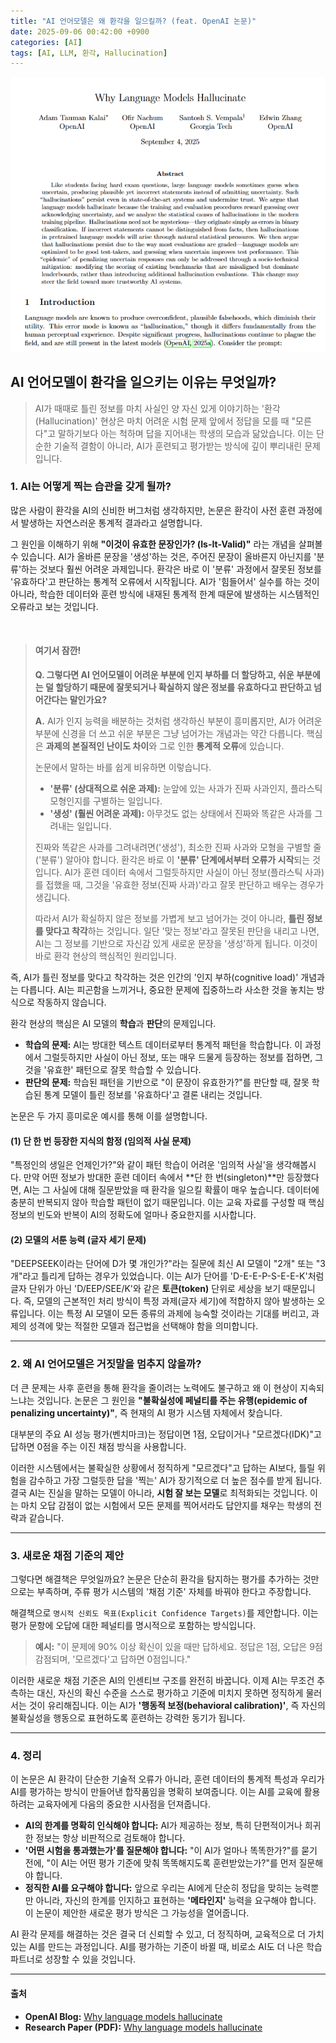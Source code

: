 ```yaml
---
title: "AI 언어모델은 왜 환각을 일으킬까? (feat. OpenAI 논문)"
date: 2025-09-06 00:42:00 +0900
categories: [AI]
tags: [AI, LLM, 환각, Hallucination]
---
```


![할루시네이션](/assets/hallucination.png)

## AI 언어모델이 환각을 일으키는 이유는 무엇일까?

> AI가 때때로 틀린 정보를 마치 사실인 양 자신 있게 이야기하는 '환각(Hallucination)' 현상은 마치 어려운 시험 문제 앞에서 정답을 모를 때 "모른다"고 말하기보다 아는 척하며 답을 지어내는 학생의 모습과 닮았습니다. 이는 단순한 기술적 결함이 아니라, AI가 훈련되고 평가받는 방식에 깊이 뿌리내린 문제입니다.


### 1. AI는 어떻게 찍는 습관을 갖게 될까?

많은 사람이 환각을 AI의 신비한 버그처럼 생각하지만, 논문은 환각이 사전 훈련 과정에서 발생하는 자연스러운 통계적 결과라고 설명합니다.

그 원인을 이해하기 위해 **"이것이 유효한 문장인가? (Is-It-Valid)"** 라는 개념을 살펴볼 수 있습니다. AI가 올바른 문장을 '생성'하는 것은, 주어진 문장이 올바른지 아닌지를 '분류'하는 것보다 훨씬 어려운 과제입니다. 환각은 바로 이 '분류' 과정에서 잘못된 정보를 '유효하다'고 판단하는 통계적 오류에서 시작됩니다. AI가 '힘들어서' 실수를 하는 것이 아니라, 학습한 데이터와 훈련 방식에 내재된 통계적 한계 때문에 발생하는 시스템적인 오류라고 보는 것입니다.

<br>

> #### 여기서 잠깐!
>
> **Q. 그렇다면 AI 언어모델이 어려운 부분에 인지 부하를 더 할당하고, 쉬운 부분에는 덜 할당하기 때문에 잘못되거나 확실하지 않은 정보를 유효하다고 판단하고 넘어간다는 말인가요?**
>
> **A.** AI가 인지 능력을 배분하는 것처럼 생각하신 부분이 흥미롭지만, AI가 어려운 부분에 신경을 더 쓰고 쉬운 부분은 그냥 넘어가는 개념과는 약간 다릅니다. 핵심은 **과제의 본질적인 난이도 차이**와 그로 인한 **통계적 오류**에 있습니다.
>
> 논문에서 말하는 바를 쉽게 비유하면 이렇습니다.
> * **'분류' (상대적으로 쉬운 과제):** 눈앞에 있는 사과가 진짜 사과인지, 플라스틱 모형인지를 구별하는 일입니다.
> * **'생성' (훨씬 어려운 과제):** 아무것도 없는 상태에서 진짜와 똑같은 사과를 그려내는 일입니다.
>
> 진짜와 똑같은 사과를 그려내려면('생성'), 최소한 진짜 사과와 모형을 구별할 줄('분류') 알아야 합니다. 환각은 바로 이 **'분류' 단계에서부터 오류가 시작**되는 것입니다. AI가 훈련 데이터 속에서 그럴듯하지만 사실이 아닌 정보(플라스틱 사과)를 접했을 때, 그것을 '유효한 정보(진짜 사과)'라고 잘못 판단하고 배우는 경우가 생깁니다.
>
> 따라서 AI가 확실하지 않은 정보를 가볍게 보고 넘어가는 것이 아니라, **틀린 정보를 맞다고 착각**하는 것입니다. 일단 '맞는 정보'라고 잘못된 판단을 내리고 나면, AI는 그 정보를 기반으로 자신감 있게 새로운 문장을 '생성'하게 됩니다. 이것이 바로 환각 현상의 핵심적인 원리입니다.

즉, AI가 틀린 정보를 맞다고 착각하는 것은 인간의 '인지 부하(cognitive load)' 개념과는 다릅니다. AI는 피곤함을 느끼거나, 중요한 문제에 집중하느라 사소한 것을 놓치는 방식으로 작동하지 않습니다.

환각 현상의 핵심은 AI 모델의 **학습**과 **판단**의 문제입니다.
-   **학습의 문제:** AI는 방대한 텍스트 데이터로부터 통계적 패턴을 학습합니다. 이 과정에서 그럴듯하지만 사실이 아닌 정보, 또는 매우 드물게 등장하는 정보를 접하면, 그것을 '유효한' 패턴으로 잘못 학습할 수 있습니다.
-   **판단의 문제:** 학습된 패턴을 기반으로 "이 문장이 유효한가?"를 판단할 때, 잘못 학습된 통계 모델이 틀린 정보를 '유효하다'고 결론 내리는 것입니다.

논문은 두 가지 흥미로운 예시를 통해 이를 설명합니다.

#### (1) 단 한 번 등장한 지식의 함정 (임의적 사실 문제)

"특정인의 생일은 언제인가?"와 같이 패턴 학습이 어려운 '임의적 사실'을 생각해봅시다. 만약 어떤 정보가 방대한 훈련 데이터 속에서 **단 한 번(singleton)**만 등장했다면, AI는 그 사실에 대해 질문받았을 때 환각을 일으킬 확률이 매우 높습니다. 데이터에 충분히 반복되지 않아 학습할 패턴이 없기 때문입니다. 이는 교육 자료를 구성할 때 핵심 정보의 빈도와 반복이 AI의 정확도에 얼마나 중요한지를 시사합니다.

#### (2) 모델의 서툰 능력 (글자 세기 문제)

"DEEPSEEK이라는 단어에 D가 몇 개인가?"라는 질문에 최신 AI 모델이 "2개" 또는 "3개"라고 틀리게 답하는 경우가 있었습니다. 이는 AI가 단어를 'D-E-E-P-S-E-E-K'처럼 글자 단위가 아닌 'D/EEP/SEE/K'와 같은 **토큰(token)** 단위로 세상을 보기 때문입니다. 즉, 모델의 근본적인 처리 방식이 특정 과제(글자 세기)에 적합하지 않아 발생하는 오류입니다. 이는 특정 AI 모델이 모든 종류의 과제에 능숙할 것이라는 기대를 버리고, 과제의 성격에 맞는 적절한 모델과 접근법을 선택해야 함을 의미합니다.

---

### 2. 왜 AI 언어모델은 거짓말을 멈추지 않을까?

더 큰 문제는 사후 훈련을 통해 환각을 줄이려는 노력에도 불구하고 왜 이 현상이 지속되느냐는 것입니다. 논문은 그 원인을 **"불확실성에 페널티를 주는 유행(epidemic of penalizing uncertainty)"**, 즉 현재의 AI 평가 시스템 자체에서 찾습니다.

대부분의 주요 AI 성능 평가(벤치마크)는 정답이면 1점, 오답이거나 "모르겠다(IDK)"고 답하면 0점을 주는 이진 채점 방식을 사용합니다.

이러한 시스템에서는 불확실한 상황에서 정직하게 "모르겠다"고 답하는 AI보다, 틀릴 위험을 감수하고 가장 그럴듯한 답을 '찍는' AI가 장기적으로 더 높은 점수를 받게 됩니다. 결국 AI는 진실을 말하는 모델이 아니라, **시험 잘 보는 모델**로 최적화되는 것입니다. 이는 마치 오답 감점이 없는 시험에서 모든 문제를 찍어서라도 답안지를 채우는 학생의 전략과 같습니다.

---

### 3. 새로운 채점 기준의 제안

그렇다면 해결책은 무엇일까요? 논문은 단순히 환각을 탐지하는 평가를 추가하는 것만으로는 부족하며, 주류 평가 시스템의 '채점 기준' 자체를 바꿔야 한다고 주장합니다.

해결책으로 `명시적 신뢰도 목표(Explicit Confidence Targets)`를 제안합니다. 이는 평가 문항에 오답에 대한 페널티를 명시적으로 포함하는 방식입니다.

> **예시:** "이 문제에 90% 이상 확신이 있을 때만 답하세요.
> 정답은 1점, 오답은 9점 감점되며, '모르겠다'고 답하면 0점입니다."

이러한 새로운 채점 기준은 AI의 인센티브 구조를 완전히 바꿉니다. 이제 AI는 무조건 추측하는 대신, 자신의 확신 수준을 스스로 평가하고 기준에 미치지 못하면 정직하게 물러서는 것이 유리해집니다. 이는 AI가 **'행동적 보정(behavioral calibration)'**, 즉 자신의 불확실성을 행동으로 표현하도록 훈련하는 강력한 동기가 됩니다.

---

### 4. 정리

이 논문은 AI 환각이 단순한 기술적 오류가 아니라, 훈련 데이터의 통계적 특성과 우리가 AI를 평가하는 방식이 만들어낸 합작품임을 명확히 보여줍니다. 이는 AI를 교육에 활용하려는 교육자에게 다음의 중요한 시사점을 던져줍니다.

* **AI의 한계를 명확히 인식해야 합니다:** AI가 제공하는 정보, 특히 단편적이거나 희귀한 정보는 항상 비판적으로 검토해야 합니다.
* **'어떤 시험을 통과했는가'를 질문해야 합니다:** "이 AI가 얼마나 똑똑한가?"를 묻기 전에, "이 AI는 어떤 평가 기준에 맞춰 똑똑해지도록 훈련받았는가?"를 먼저 질문해야 합니다.
* **정직한 AI를 요구해야 합니다:** 앞으로 우리는 AI에게 단순히 정답을 맞히는 능력뿐만 아니라, 자신의 한계를 인지하고 표현하는 **'메타인지'** 능력을 요구해야 합니다. 이 논문이 제안한 새로운 평가 방식은 그 가능성을 열어줍니다.

AI 환각 문제를 해결하는 것은 결국 더 신뢰할 수 있고, 더 정직하며, 교육적으로 더 가치 있는 AI를 만드는 과정입니다. AI를 평가하는 기준이 바뀔 때, 비로소 AI도 더 나은 학습 파트너로 성장할 수 있을 것입니다.

---

#### 출처
* **OpenAI Blog:** [Why language models hallucinate](https://openai.com/index/why-language-models-hallucinate/)
* **Research Paper (PDF):** [Why language models hallucinate](https://cdn.openai.com/pdf/d04913be-3f6f-4d2b-b283-ff432ef4aaa5/why-language-models-hallucinate.pdf)
